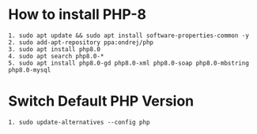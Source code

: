 # How to install PHP-8
    1. sudo apt update && sudo apt install software-properties-common -y  
    2. sudo add-apt-repository ppa:ondrej/php 
    3. sudo apt install php8.0 
    4. sudo apt search php8.0-* 
    5. sudo apt install php8.0-gd php8.0-xml php8.0-soap php8.0-mbstring php8.0-mysql 
    
    
# Switch Default PHP Version
    1. sudo update-alternatives --config php  
   
